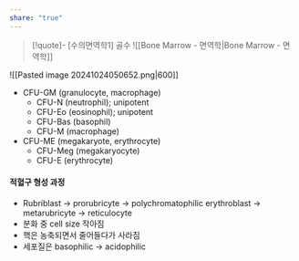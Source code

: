 ```yaml
---
share: "true"
---
```


>[!quote]- [수의면역학1] 골수
![[Bone Marrow - 면역학|Bone Marrow - 면역학]] 




![[Pasted image 20241024050652.png|600]]

- CFU-GM (granulocyte, macrophage)
	- CFU-N (neutrophil); unipotent
	- CFU-Eo (eosinophil); unipotent
	- CFU-Bas (basophil)
	- CFU-M (macrophage)
- CFU-ME (megakaryote, erythrocyte) 
	- CFU-Meg (megakaryocyte)
	- CFU-E (erythrocyte)

#### 적혈구 형성 과정
- Rubriblast → prorubricyte → polychromatophilic erythroblast → metarubricyte → reticulocyte
- 분화 중 cell size 작아짐
- 핵은 농축되면서 줄어들다가 사라짐
- 세포질은 basophilic → acidophilic